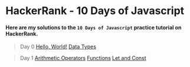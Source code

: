 # HackerRank - 10 Days of Javascript

#### Here are my solutions to the `10 Days of Javascript` practice tutorial on HackerRank.

> Day 0
[Hello, World!](Day-0/Hello-World.js)
[Data Types](Day-0/Data-Types.js)

> Day 1
[Arithmetic Operators](Day-1/Arithmetic-Operators.js)
[Functions](Day-1/Functions.js)
[Let and Const](Day-1/Let-and-Const.js)